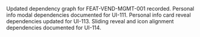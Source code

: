 Updated dependency graph for FEAT-VEND-MGMT-001 recorded.
Personal info modal dependencies documented for UI-111.
Personal info card reveal dependencies updated for UI-113.
Sliding reveal and icon alignment dependencies documented for UI-114.
